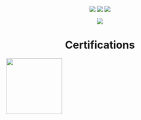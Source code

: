 <p align="center">
  <img src="https://komarev.com/ghpvc/?username=7zr&style=for-the-badge&color=yellow"/>
  <img src="https://img.shields.io/github/followers/7zr.svg?style=for-the-badge"/>
  <img src="https://img.shields.io/github/stars/7zr.svg?style=for-the-badge"/>
<p>
<p align="center">
    <img src="https://discord.c99.nl/widget/theme-4/1022689015645868144.png"/>
</p>
<h1 align="center">
    Certifications
</h1>
<p>
  <img src="https://images.credly.com/size/340x340/images/115e08d1-6b0c-40b2-aa15-5906022f4db0/L_01_asso_JNCIA-Junos.png" width="150px" height="150px"/>
</p>
